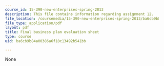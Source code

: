 ```yaml
---
course_id: 15-390-new-enterprises-spring-2013
description: This file contains information regarding assignment 12.
file_location: /coursemedia/15-390-new-enterprises-spring-2013/ba6cb9b84a00386a6f18c13492b541bb_MIT15_390S13_assgn12sheet.pdf
file_type: application/pdf
layout: pdf
title: Final business plan evaluation sheet
type: course
uid: ba6cb9b84a00386a6f18c13492b541bb

---
```

None